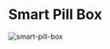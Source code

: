 # Smart Pill Box
![smart-pill-box](https://user-images.githubusercontent.com/21326503/99224022-e0c8f000-2828-11eb-8094-bb2affd7d528.png)

